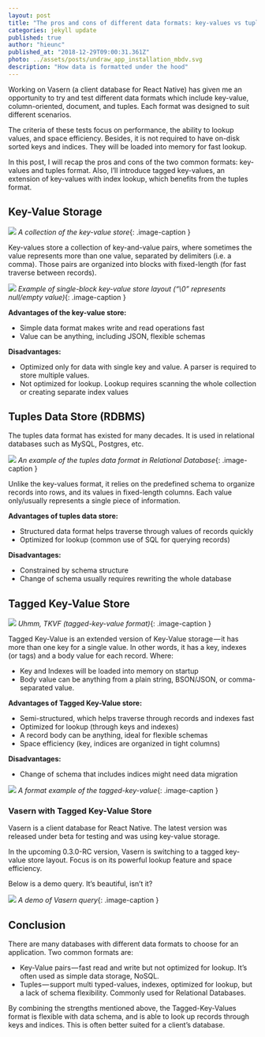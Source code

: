```yaml
---
layout: post
title: "The pros and cons of different data formats: key-values vs tuples"
categories: jekyll update
published: true
author: "hieunc"
published_at: "2018-12-29T09:00:31.361Z"
photo: ../assets/posts/undraw_app_installation_mbdv.svg
description: "How data is formatted under the hood"
---
```


Working on Vasern (a client database for React Native) has given me an opportunity to try and test different data formats which include key-value, column-oriented, document, and tuples. Each format was designed to suit different scenarios.

The criteria of these tests focus on performance, the ability to lookup values, and space efficiency. Besides, it is not required to have on-disk sorted keys and indices. They will be loaded into memory for fast lookup.

In this post, I will recap the pros and cons of the two common formats: key-values and tuples format. Also, I’ll introduce tagged key-values, an extension of key-values with index lookup, which benefits from the tuples format.

<!--more-->

## Key-Value Storage

![](https://cdn-images-1.medium.com/max/2000/1*TAEpQseQnq_d3bb6FQjBaQ@2x.png)
*A collection of the key-value store*{: .image-caption }

Key-values store a collection of key-and-value pairs, where sometimes the value represents more than one value, separated by delimiters (i.e. a comma). Those pairs are organized into blocks with fixed-length (for fast traverse between records).

![](https://cdn-images-1.medium.com/max/1600/1*Pz8Go3rs_NOO95mXUQlbdA@2x.png)
*Example of single-block key-value store layout (“\0” represents null/empty value)*{: .image-caption }

__Advantages of the key-value store:__

- Simple data format makes write and read operations fast
- Value can be anything, including JSON, flexible schemas

__Disadvantages:__

- Optimized only for data with single key and value. A parser is required to store multiple values.
- Not optimized for lookup. Lookup requires scanning the whole collection or creating separate index values

## Tuples Data Store (RDBMS)
The tuples data format has existed for many decades. It is used in relational databases such as MySQL, Postgres, etc.

![](https://cdn-images-1.medium.com/max/1600/1*HZ0S94moHXVZOGZlfyYgNg@2x.png)
*An example of the tuples data format in Relational Database*{: .image-caption }

Unlike the key-values format, it relies on the predefined schema to organize records into rows, and its values in fixed-length columns. Each value only/usually represents a single piece of information.

__Advantages of tuples data store:__

- Structured data format helps traverse through values of records quickly
- Optimized for lookup (common use of SQL for querying records)

__Disadvantages:__

- Constrained by schema structure
- Change of schema usually requires rewriting the whole database

## Tagged Key-Value Store

![](https://cdn-images-1.medium.com/max/1600/1*-jCIp9Bi57aQD1uwRfDiLQ@2x.png)
*Uhmm, TKVF (tagged-key-value format)*{: .image-caption }

Tagged Key-Value is an extended version of Key-Value storage — it has more than one key for a single value. In other words, it has a key, indexes (or tags) and a body value for each record. Where:

- Key and Indexes will be loaded into memory on startup
- Body value can be anything from a plain string, BSON/JSON, or comma-separated value.

__Advantages of Tagged Key-Value store:__

- Semi-structured, which helps traverse through records and indexes fast
- Optimized for lookup (through keys and indexes)
- A record body can be anything, ideal for flexible schemas
- Space efficiency (key, indices are organized in tight columns)

__Disadvantages:__

- Change of schema that includes indices might need data migration

![](https://cdn-images-1.medium.com/max/1600/1*MHFaMmQtQLQ_LikCYkj8lQ@2x.png)
*A format example of the tagged-key-value*{: .image-caption }

### Vasern with Tagged Key-Value Store

Vasern is a client database for React Native. The latest version was released under beta for testing and was using key-value storage.

In the upcoming 0.3.0-RC version, Vasern is switching to a tagged key-value store layout. Focus is on its powerful lookup feature and space efficiency.

Below is a demo query. It’s beautiful, isn’t it?

![](https://cdn-images-1.medium.com/max/1600/1*3XwsvhlRZp0astMlJ68OAw@2x.png)
*A demo of Vasern query*{: .image-caption }

## Conclusion

There are many databases with different data formats to choose for an application. Two common formats are:

- Key-Value pairs — fast read and write but not optimized for lookup. It’s often used as simple data storage, NoSQL.
- Tuples — support multi typed-values, indexes, optimized for lookup, but a lack of schema flexibility. Commonly used for Relational Databases.

By combining the strengths mentioned above, the Tagged-Key-Values format is flexible with data schema, and is able to look up records through keys and indices. This is often better suited for a client’s database.